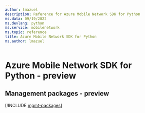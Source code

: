 ```yaml
---
author: lmazuel
description: Reference for Azure Mobile Network SDK for Python
ms.data: 09/19/2022
ms.devlang: python
ms.service: mobilenetwork
ms.topic: reference
title: Azure Mobile Network SDK for Python
ms.author: lmazuel
---
```

# Azure Mobile Network SDK for Python - preview

## Management packages - preview
[!INCLUDE [mgmt-packages](mobile-network-mgmt-index.md)]